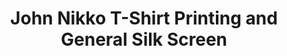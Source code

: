 ---
title: "John Nikko T-Shirt Printing and General Silk Screen"
url: /imus/john-nikko-t-shirt-printing-and-general-silk-screen/
shop: copyshop
---